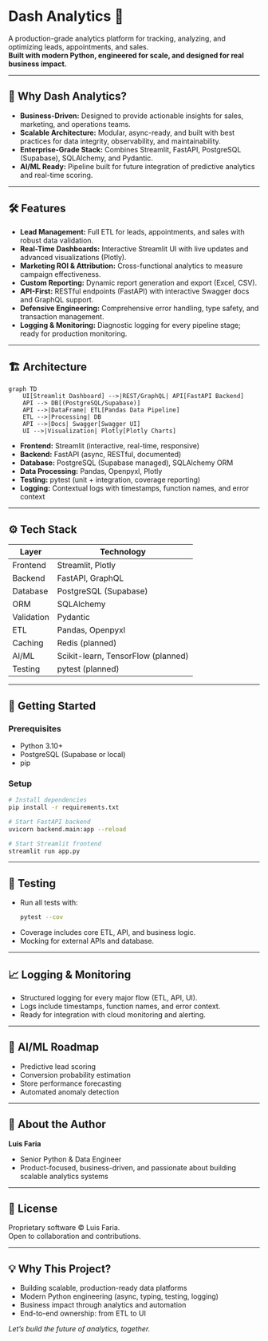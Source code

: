 # Dash Analytics 🚀

A production-grade analytics platform for tracking, analyzing, and optimizing leads, appointments, and sales.  
**Built with modern Python, engineered for scale, and designed for real business impact.**

---

## 🌟 Why Dash Analytics?

- **Business-Driven:** Designed to provide actionable insights for sales, marketing, and operations teams.
- **Scalable Architecture:** Modular, async-ready, and built with best practices for data integrity, observability, and maintainability.
- **Enterprise-Grade Stack:** Combines Streamlit, FastAPI, PostgreSQL (Supabase), SQLAlchemy, and Pydantic.
- **AI/ML Ready:** Pipeline built for future integration of predictive analytics and real-time scoring.

---

## 🛠️ Features

- **Lead Management:** Full ETL for leads, appointments, and sales with robust data validation.
- **Real-Time Dashboards:** Interactive Streamlit UI with live updates and advanced visualizations (Plotly).
- **Marketing ROI & Attribution:** Cross-functional analytics to measure campaign effectiveness.
- **Custom Reporting:** Dynamic report generation and export (Excel, CSV).
- **API-First:** RESTful endpoints (FastAPI) with interactive Swagger docs and GraphQL support.
- **Defensive Engineering:** Comprehensive error handling, type safety, and transaction management.
- **Logging & Monitoring:** Diagnostic logging for every pipeline stage; ready for production monitoring.

---

## 🏗️ Architecture

```mermaid
graph TD
    UI[Streamlit Dashboard] -->|REST/GraphQL| API[FastAPI Backend]
    API --> DB[(PostgreSQL/Supabase)]
    API -->|DataFrame| ETL[Pandas Data Pipeline]
    ETL -->|Processing| DB
    API -->|Docs| Swagger[Swagger UI]
    UI -->|Visualization| Plotly[Plotly Charts]
```

- **Frontend:** Streamlit (interactive, real-time, responsive)
- **Backend:** FastAPI (async, RESTful, documented)
- **Database:** PostgreSQL (Supabase managed), SQLAlchemy ORM
- **Data Processing:** Pandas, Openpyxl, Plotly
- **Testing:** pytest (unit + integration, coverage reporting)
- **Logging:** Contextual logs with timestamps, function names, and error context

---

## ⚙️ Tech Stack

| Layer      | Technology                |
|------------|--------------------------|
| Frontend   | Streamlit, Plotly        |
| Backend    | FastAPI, GraphQL         |
| Database   | PostgreSQL (Supabase)    |
| ORM        | SQLAlchemy               |
| Validation | Pydantic                 |
| ETL        | Pandas, Openpyxl         |
| Caching    | Redis (planned)          |
| AI/ML      | Scikit-learn, TensorFlow (planned) |
| Testing    | pytest (planned)                   |

---

## 🚀 Getting Started

### Prerequisites

- Python 3.10+
- PostgreSQL (Supabase or local)
- pip

### Setup

```bash
# Install dependencies
pip install -r requirements.txt

# Start FastAPI backend
uvicorn backend.main:app --reload

# Start Streamlit frontend
streamlit run app.py
```

---

## 🧪 Testing

- Run all tests with:
  ```bash
  pytest --cov
  ```
- Coverage includes core ETL, API, and business logic.
- Mocking for external APIs and database.

---

## 📈 Logging & Monitoring

- Structured logging for every major flow (ETL, API, UI).
- Logs include timestamps, function names, and error context.
- Ready for integration with cloud monitoring and alerting.

---

## 🤖 AI/ML Roadmap

- Predictive lead scoring
- Conversion probability estimation
- Store performance forecasting
- Automated anomaly detection

---

## 👤 About the Author

**Luis Faria**  
- Senior Python & Data Engineer  
- Product-focused, business-driven, and passionate about building scalable analytics systems

---

## 📄 License

Proprietary software © Luis Faria.  
Open to collaboration and contributions.

---

## 💡 Why This Project?

- Building scalable, production-ready data platforms
- Modern Python engineering (async, typing, testing, logging)
- Business impact through analytics and automation
- End-to-end ownership: from ETL to UI

*Let’s build the future of analytics, together.*
